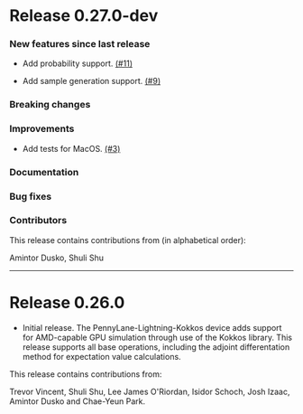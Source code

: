 # Release 0.27.0-dev

### New features since last release
 * Add probability support.
 [(#11)](https://github.com/PennyLaneAI/pennylane-lightning-kokkos/pull/11)
 
 * Add sample generation support.
  [(#9)](https://github.com/PennyLaneAI/pennylane-lightning-kokkos/pull/9)

### Breaking changes

### Improvements
 * Add tests for MacOS.
  [(#3)](https://github.com/PennyLaneAI/pennylane-lightning-kokkos/pull/3)

### Documentation

### Bug fixes

### Contributors

This release contains contributions from (in alphabetical order):

Amintor Dusko, Shuli Shu

---
# Release 0.26.0

 * Initial release. The PennyLane-Lightning-Kokkos device adds support for AMD-capable GPU simulation through use of the Kokkos library.
This release supports all base operations, including the adjoint differentation method for expectation value calculations.

This release contains contributions from:

Trevor Vincent, Shuli Shu, Lee James O'Riordan, Isidor Schoch, Josh Izaac, Amintor Dusko and Chae-Yeun Park.
